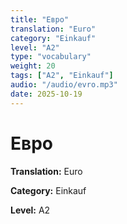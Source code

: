 ```yaml
---
title: "Евро"
translation: "Euro"
category: "Einkauf"
level: "A2"
type: "vocabulary"
weight: 20
tags: ["A2", "Einkauf"]
audio: "/audio/evro.mp3"
date: 2025-10-19
---
```


# Евро

**Translation:** Euro

**Category:** Einkauf

**Level:** A2

